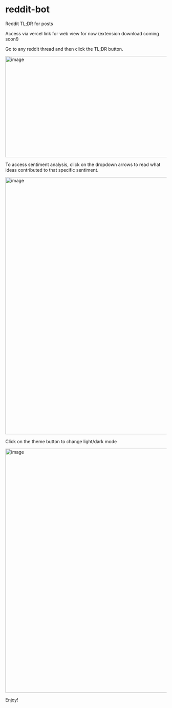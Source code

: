 # reddit-bot
Reddit TL;DR for posts

Access via vercel link for web view for now (extension download coming soon!)

Go to any reddit thread and then click the TL;DR button.

<img width="822" height="316" alt="image" src="https://github.com/user-attachments/assets/3593bd2b-d853-4e6c-b563-9e2686ff7d94" />

To access sentiment analysis, click on the dropdown arrows to read what ideas contributed to that specific sentiment.

<img width="1092" height="803" alt="image" src="https://github.com/user-attachments/assets/894ef757-18ab-4e78-a26b-fa96ea2804dc" />

Click on the theme button to change light/dark mode

<img width="1027" height="762" alt="image" src="https://github.com/user-attachments/assets/567e2420-79f1-46e2-a87a-cad16d5f88fc" />

Enjoy!
